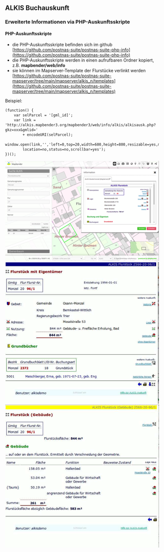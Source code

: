 ## ALKIS Buchauskunft

### Erweiterte Informationen via PHP-Auskunftsskripte

#### PHP-Auskunftsskripte
- die PHP-Auskunftsskripte befinden sich im github [https://github.com/postnas-suite/postnas-suite-php-info](https://github.com/postnas-suite/postnas-suite-php-info)
- die PHP-Auskunftsskripte werden in einen aufrufbaren Ordner kopiert, z.B. **mapbender/web/info**
- sie können im Mapserver-Template der Flurstücke verlinkt werden [https://github.com/postnas-suite/postnas-suite-mapserver/tree/main/mapserver/alkis_n/templates](https://github.com/postnas-suite/postnas-suite-mapserver/tree/main/mapserver/alkis_n/templates)

Beispiel:

```
(function() {
	var selParcel = '[gml_id]';
	var link = 'http://alkis.mapbender3.org/mapbender3/web/info/alkis/alkisausk.php?gkz=xxx&gmlid=' 
        + encodeURI(selParcel);
	window.open(link,'','left=0,top=20,width=600,height=800,resizable=yes,menubar=no,toolbar=no,
        location=no,status=no,scrollbar=yes');
})();
```   


![Suche und FeatureInfo im Mapbender](images/Mapbender_Integration_von_Auskunftsskripten.png)
![Buchauskunft: Flurstück mit Eigentümer](images/PHP_Auskunftsskript_Flurstueck_Eigentuermer.png)
![Buchauskunft: Flurstück mit Gebäude](images/PHP_Auskunftsskript_Flurstueck_Gebaeude.png)

